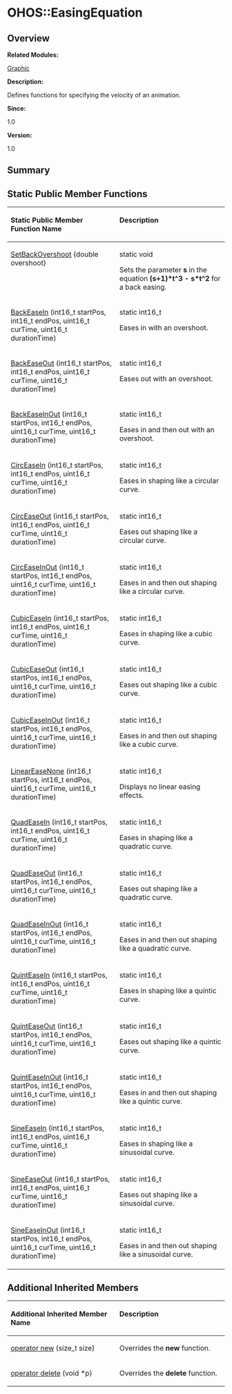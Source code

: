 # OHOS::EasingEquation<a name="ZH-CN_TOPIC_0000001055039534"></a>

## **Overview**<a name="section97557664093533"></a>

**Related Modules:**

[Graphic](Graphic.md)

**Description:**

Defines functions for specifying the velocity of an animation. 

**Since:**

1.0

**Version:**

1.0

## **Summary**<a name="section885458724093533"></a>

## Static Public Member Functions<a name="pub-static-methods"></a>

<a name="table1105853379093533"></a>
<table><thead align="left"><tr id="row991524357093533"><th class="cellrowborder" valign="top" width="50%" id="mcps1.1.3.1.1"><p id="p2008444026093533"><a name="p2008444026093533"></a><a name="p2008444026093533"></a>Static Public Member Function Name</p>
</th>
<th class="cellrowborder" valign="top" width="50%" id="mcps1.1.3.1.2"><p id="p2011007768093533"><a name="p2011007768093533"></a><a name="p2011007768093533"></a>Description</p>
</th>
</tr>
</thead>
<tbody><tr id="row204898760093533"><td class="cellrowborder" valign="top" width="50%" headers="mcps1.1.3.1.1 "><p id="p1129395481093533"><a name="p1129395481093533"></a><a name="p1129395481093533"></a><a href="Graphic.md#gab7cf0e64a0d363d8b448262d719ac97a">SetBackOvershoot</a> (double overshoot)</p>
</td>
<td class="cellrowborder" valign="top" width="50%" headers="mcps1.1.3.1.2 "><p id="p444352841093533"><a name="p444352841093533"></a><a name="p444352841093533"></a>static void&nbsp;</p>
<p id="p620162213093533"><a name="p620162213093533"></a><a name="p620162213093533"></a>Sets the parameter <strong id="b1175140337093533"><a name="b1175140337093533"></a><a name="b1175140337093533"></a>s</strong> in the equation <strong id="b2133126385093533"><a name="b2133126385093533"></a><a name="b2133126385093533"></a>(s+1)*t^3 - s*t^2</strong> for a back easing. </p>
</td>
</tr>
<tr id="row1902060137093533"><td class="cellrowborder" valign="top" width="50%" headers="mcps1.1.3.1.1 "><p id="p907441044093533"><a name="p907441044093533"></a><a name="p907441044093533"></a><a href="Graphic.md#ga4598524b16a33de497fa9321d887d3b1">BackEaseIn</a> (int16_t startPos, int16_t endPos, uint16_t curTime, uint16_t durationTime)</p>
</td>
<td class="cellrowborder" valign="top" width="50%" headers="mcps1.1.3.1.2 "><p id="p1743250192093533"><a name="p1743250192093533"></a><a name="p1743250192093533"></a>static int16_t&nbsp;</p>
<p id="p2008280688093533"><a name="p2008280688093533"></a><a name="p2008280688093533"></a>Eases in with an overshoot. </p>
</td>
</tr>
<tr id="row504697082093533"><td class="cellrowborder" valign="top" width="50%" headers="mcps1.1.3.1.1 "><p id="p549717496093533"><a name="p549717496093533"></a><a name="p549717496093533"></a><a href="Graphic.md#ga7399f01f7abc33413bf25aa17a99c2f2">BackEaseOut</a> (int16_t startPos, int16_t endPos, uint16_t curTime, uint16_t durationTime)</p>
</td>
<td class="cellrowborder" valign="top" width="50%" headers="mcps1.1.3.1.2 "><p id="p741740474093533"><a name="p741740474093533"></a><a name="p741740474093533"></a>static int16_t&nbsp;</p>
<p id="p833695393093533"><a name="p833695393093533"></a><a name="p833695393093533"></a>Eases out with an overshoot. </p>
</td>
</tr>
<tr id="row942741922093533"><td class="cellrowborder" valign="top" width="50%" headers="mcps1.1.3.1.1 "><p id="p534371203093533"><a name="p534371203093533"></a><a name="p534371203093533"></a><a href="Graphic.md#gac7c2a9a1dfce384438a3bd9d6c0c2525">BackEaseInOut</a> (int16_t startPos, int16_t endPos, uint16_t curTime, uint16_t durationTime)</p>
</td>
<td class="cellrowborder" valign="top" width="50%" headers="mcps1.1.3.1.2 "><p id="p1112901168093533"><a name="p1112901168093533"></a><a name="p1112901168093533"></a>static int16_t&nbsp;</p>
<p id="p1799190930093533"><a name="p1799190930093533"></a><a name="p1799190930093533"></a>Eases in and then out with an overshoot. </p>
</td>
</tr>
<tr id="row774523206093533"><td class="cellrowborder" valign="top" width="50%" headers="mcps1.1.3.1.1 "><p id="p467081677093533"><a name="p467081677093533"></a><a name="p467081677093533"></a><a href="Graphic.md#ga446c958f14b3d6de24e2c1bab171bba2">CircEaseIn</a> (int16_t startPos, int16_t endPos, uint16_t curTime, uint16_t durationTime)</p>
</td>
<td class="cellrowborder" valign="top" width="50%" headers="mcps1.1.3.1.2 "><p id="p496789381093533"><a name="p496789381093533"></a><a name="p496789381093533"></a>static int16_t&nbsp;</p>
<p id="p1874975606093533"><a name="p1874975606093533"></a><a name="p1874975606093533"></a>Eases in shaping like a circular curve. </p>
</td>
</tr>
<tr id="row1021254518093533"><td class="cellrowborder" valign="top" width="50%" headers="mcps1.1.3.1.1 "><p id="p1982570402093533"><a name="p1982570402093533"></a><a name="p1982570402093533"></a><a href="Graphic.md#gaab8fad8664d648df7e5e224b68ee54ad">CircEaseOut</a> (int16_t startPos, int16_t endPos, uint16_t curTime, uint16_t durationTime)</p>
</td>
<td class="cellrowborder" valign="top" width="50%" headers="mcps1.1.3.1.2 "><p id="p2046459365093533"><a name="p2046459365093533"></a><a name="p2046459365093533"></a>static int16_t&nbsp;</p>
<p id="p2048142985093533"><a name="p2048142985093533"></a><a name="p2048142985093533"></a>Eases out shaping like a circular curve. </p>
</td>
</tr>
<tr id="row1727523982093533"><td class="cellrowborder" valign="top" width="50%" headers="mcps1.1.3.1.1 "><p id="p1755638171093533"><a name="p1755638171093533"></a><a name="p1755638171093533"></a><a href="Graphic.md#ga68c392dad14e1bef192b085aeec6ca9b">CircEaseInOut</a> (int16_t startPos, int16_t endPos, uint16_t curTime, uint16_t durationTime)</p>
</td>
<td class="cellrowborder" valign="top" width="50%" headers="mcps1.1.3.1.2 "><p id="p448185095093533"><a name="p448185095093533"></a><a name="p448185095093533"></a>static int16_t&nbsp;</p>
<p id="p171176698093533"><a name="p171176698093533"></a><a name="p171176698093533"></a>Eases in and then out shaping like a circular curve. </p>
</td>
</tr>
<tr id="row1871257105093533"><td class="cellrowborder" valign="top" width="50%" headers="mcps1.1.3.1.1 "><p id="p1784747575093533"><a name="p1784747575093533"></a><a name="p1784747575093533"></a><a href="Graphic.md#ga5c91a83cc424fb7e4e1f40cae6b3be66">CubicEaseIn</a> (int16_t startPos, int16_t endPos, uint16_t curTime, uint16_t durationTime)</p>
</td>
<td class="cellrowborder" valign="top" width="50%" headers="mcps1.1.3.1.2 "><p id="p1204757406093533"><a name="p1204757406093533"></a><a name="p1204757406093533"></a>static int16_t&nbsp;</p>
<p id="p609416028093533"><a name="p609416028093533"></a><a name="p609416028093533"></a>Eases in shaping like a cubic curve. </p>
</td>
</tr>
<tr id="row1386508581093533"><td class="cellrowborder" valign="top" width="50%" headers="mcps1.1.3.1.1 "><p id="p1981189917093533"><a name="p1981189917093533"></a><a name="p1981189917093533"></a><a href="Graphic.md#ga529a948d9f6711a5f2726af5f10d7a48">CubicEaseOut</a> (int16_t startPos, int16_t endPos, uint16_t curTime, uint16_t durationTime)</p>
</td>
<td class="cellrowborder" valign="top" width="50%" headers="mcps1.1.3.1.2 "><p id="p1646317608093533"><a name="p1646317608093533"></a><a name="p1646317608093533"></a>static int16_t&nbsp;</p>
<p id="p1683034723093533"><a name="p1683034723093533"></a><a name="p1683034723093533"></a>Eases out shaping like a cubic curve. </p>
</td>
</tr>
<tr id="row435766193093533"><td class="cellrowborder" valign="top" width="50%" headers="mcps1.1.3.1.1 "><p id="p530102783093533"><a name="p530102783093533"></a><a name="p530102783093533"></a><a href="Graphic.md#gad99ea4ed828f274f111f492eea123cb4">CubicEaseInOut</a> (int16_t startPos, int16_t endPos, uint16_t curTime, uint16_t durationTime)</p>
</td>
<td class="cellrowborder" valign="top" width="50%" headers="mcps1.1.3.1.2 "><p id="p1991775330093533"><a name="p1991775330093533"></a><a name="p1991775330093533"></a>static int16_t&nbsp;</p>
<p id="p2069513610093533"><a name="p2069513610093533"></a><a name="p2069513610093533"></a>Eases in and then out shaping like a cubic curve. </p>
</td>
</tr>
<tr id="row645313754093533"><td class="cellrowborder" valign="top" width="50%" headers="mcps1.1.3.1.1 "><p id="p829946937093533"><a name="p829946937093533"></a><a name="p829946937093533"></a><a href="Graphic.md#ga8af9a1f527ffaa5006cf0ee867f7d7d0">LinearEaseNone</a> (int16_t startPos, int16_t endPos, uint16_t curTime, uint16_t durationTime)</p>
</td>
<td class="cellrowborder" valign="top" width="50%" headers="mcps1.1.3.1.2 "><p id="p582746442093533"><a name="p582746442093533"></a><a name="p582746442093533"></a>static int16_t&nbsp;</p>
<p id="p1952031933093533"><a name="p1952031933093533"></a><a name="p1952031933093533"></a>Displays no linear easing effects. </p>
</td>
</tr>
<tr id="row989246393093533"><td class="cellrowborder" valign="top" width="50%" headers="mcps1.1.3.1.1 "><p id="p570709307093533"><a name="p570709307093533"></a><a name="p570709307093533"></a><a href="Graphic.md#ga72a9b93086c8466767942863a7d5cb78">QuadEaseIn</a> (int16_t startPos, int16_t endPos, uint16_t curTime, uint16_t durationTime)</p>
</td>
<td class="cellrowborder" valign="top" width="50%" headers="mcps1.1.3.1.2 "><p id="p298303116093533"><a name="p298303116093533"></a><a name="p298303116093533"></a>static int16_t&nbsp;</p>
<p id="p558262387093533"><a name="p558262387093533"></a><a name="p558262387093533"></a>Eases in shaping like a quadratic curve. </p>
</td>
</tr>
<tr id="row1032865340093533"><td class="cellrowborder" valign="top" width="50%" headers="mcps1.1.3.1.1 "><p id="p412189524093533"><a name="p412189524093533"></a><a name="p412189524093533"></a><a href="Graphic.md#ga0c9cd2781e17f7077b4c9d5847eb90c8">QuadEaseOut</a> (int16_t startPos, int16_t endPos, uint16_t curTime, uint16_t durationTime)</p>
</td>
<td class="cellrowborder" valign="top" width="50%" headers="mcps1.1.3.1.2 "><p id="p1452577025093533"><a name="p1452577025093533"></a><a name="p1452577025093533"></a>static int16_t&nbsp;</p>
<p id="p1892708567093533"><a name="p1892708567093533"></a><a name="p1892708567093533"></a>Eases out shaping like a quadratic curve. </p>
</td>
</tr>
<tr id="row847933444093533"><td class="cellrowborder" valign="top" width="50%" headers="mcps1.1.3.1.1 "><p id="p1930100882093533"><a name="p1930100882093533"></a><a name="p1930100882093533"></a><a href="Graphic.md#ga8f62ddc3f1b2b33904845601108d6f64">QuadEaseInOut</a> (int16_t startPos, int16_t endPos, uint16_t curTime, uint16_t durationTime)</p>
</td>
<td class="cellrowborder" valign="top" width="50%" headers="mcps1.1.3.1.2 "><p id="p420090946093533"><a name="p420090946093533"></a><a name="p420090946093533"></a>static int16_t&nbsp;</p>
<p id="p435408388093533"><a name="p435408388093533"></a><a name="p435408388093533"></a>Eases in and then out shaping like a quadratic curve. </p>
</td>
</tr>
<tr id="row1461737789093533"><td class="cellrowborder" valign="top" width="50%" headers="mcps1.1.3.1.1 "><p id="p1494433378093533"><a name="p1494433378093533"></a><a name="p1494433378093533"></a><a href="Graphic.md#ga9ddf5221cdde5f6a37096300847a50ac">QuintEaseIn</a> (int16_t startPos, int16_t endPos, uint16_t curTime, uint16_t durationTime)</p>
</td>
<td class="cellrowborder" valign="top" width="50%" headers="mcps1.1.3.1.2 "><p id="p1152170870093533"><a name="p1152170870093533"></a><a name="p1152170870093533"></a>static int16_t&nbsp;</p>
<p id="p713319109093533"><a name="p713319109093533"></a><a name="p713319109093533"></a>Eases in shaping like a quintic curve. </p>
</td>
</tr>
<tr id="row1776786608093533"><td class="cellrowborder" valign="top" width="50%" headers="mcps1.1.3.1.1 "><p id="p238399955093533"><a name="p238399955093533"></a><a name="p238399955093533"></a><a href="Graphic.md#gaa61e26b2bff3f69edced36d0c0d17a45">QuintEaseOut</a> (int16_t startPos, int16_t endPos, uint16_t curTime, uint16_t durationTime)</p>
</td>
<td class="cellrowborder" valign="top" width="50%" headers="mcps1.1.3.1.2 "><p id="p1829590545093533"><a name="p1829590545093533"></a><a name="p1829590545093533"></a>static int16_t&nbsp;</p>
<p id="p601659680093533"><a name="p601659680093533"></a><a name="p601659680093533"></a>Eases out shaping like a quintic curve. </p>
</td>
</tr>
<tr id="row1189723147093533"><td class="cellrowborder" valign="top" width="50%" headers="mcps1.1.3.1.1 "><p id="p980334108093533"><a name="p980334108093533"></a><a name="p980334108093533"></a><a href="Graphic.md#ga8bea02f98d26a97072f32369370a421b">QuintEaseInOut</a> (int16_t startPos, int16_t endPos, uint16_t curTime, uint16_t durationTime)</p>
</td>
<td class="cellrowborder" valign="top" width="50%" headers="mcps1.1.3.1.2 "><p id="p927303082093533"><a name="p927303082093533"></a><a name="p927303082093533"></a>static int16_t&nbsp;</p>
<p id="p1794618440093533"><a name="p1794618440093533"></a><a name="p1794618440093533"></a>Eases in and then out shaping like a quintic curve. </p>
</td>
</tr>
<tr id="row2034493118093533"><td class="cellrowborder" valign="top" width="50%" headers="mcps1.1.3.1.1 "><p id="p485100019093533"><a name="p485100019093533"></a><a name="p485100019093533"></a><a href="Graphic.md#ga89ee91a569b73c6ebb29ae4dfd2777f9">SineEaseIn</a> (int16_t startPos, int16_t endPos, uint16_t curTime, uint16_t durationTime)</p>
</td>
<td class="cellrowborder" valign="top" width="50%" headers="mcps1.1.3.1.2 "><p id="p395411423093533"><a name="p395411423093533"></a><a name="p395411423093533"></a>static int16_t&nbsp;</p>
<p id="p1737802756093533"><a name="p1737802756093533"></a><a name="p1737802756093533"></a>Eases in shaping like a sinusoidal curve. </p>
</td>
</tr>
<tr id="row607443015093533"><td class="cellrowborder" valign="top" width="50%" headers="mcps1.1.3.1.1 "><p id="p1030121554093533"><a name="p1030121554093533"></a><a name="p1030121554093533"></a><a href="Graphic.md#ga34018757e69d7920557030f33393048d">SineEaseOut</a> (int16_t startPos, int16_t endPos, uint16_t curTime, uint16_t durationTime)</p>
</td>
<td class="cellrowborder" valign="top" width="50%" headers="mcps1.1.3.1.2 "><p id="p764805566093533"><a name="p764805566093533"></a><a name="p764805566093533"></a>static int16_t&nbsp;</p>
<p id="p806772214093533"><a name="p806772214093533"></a><a name="p806772214093533"></a>Eases out shaping like a sinusoidal curve. </p>
</td>
</tr>
<tr id="row849106029093533"><td class="cellrowborder" valign="top" width="50%" headers="mcps1.1.3.1.1 "><p id="p1936727108093533"><a name="p1936727108093533"></a><a name="p1936727108093533"></a><a href="Graphic.md#ga2c3b14232a67095b0b941bae3a7b2e54">SineEaseInOut</a> (int16_t startPos, int16_t endPos, uint16_t curTime, uint16_t durationTime)</p>
</td>
<td class="cellrowborder" valign="top" width="50%" headers="mcps1.1.3.1.2 "><p id="p1575999461093533"><a name="p1575999461093533"></a><a name="p1575999461093533"></a>static int16_t&nbsp;</p>
<p id="p2129678497093533"><a name="p2129678497093533"></a><a name="p2129678497093533"></a>Eases in and then out shaping like a sinusoidal curve. </p>
</td>
</tr>
</tbody>
</table>

## Additional Inherited Members<a name="inherited"></a>

<a name="table1772559697093533"></a>
<table><thead align="left"><tr id="row1276867051093533"><th class="cellrowborder" valign="top" width="50%" id="mcps1.1.3.1.1"><p id="p1062985684093533"><a name="p1062985684093533"></a><a name="p1062985684093533"></a>Additional Inherited Member Name</p>
</th>
<th class="cellrowborder" valign="top" width="50%" id="mcps1.1.3.1.2"><p id="p1899048598093533"><a name="p1899048598093533"></a><a name="p1899048598093533"></a>Description</p>
</th>
</tr>
</thead>
<tbody><tr id="row446105983093533"><td class="cellrowborder" valign="top" width="50%" headers="mcps1.1.3.1.1 "><p id="p1563445849093533"><a name="p1563445849093533"></a><a name="p1563445849093533"></a><a href="Graphic.md#ga4854963aa969ee20a6cd174a70f5cd23">operator new</a> (size_t size)</p>
</td>
<td class="cellrowborder" valign="top" width="50%" headers="mcps1.1.3.1.2 "><p id="p1052944979093533"><a name="p1052944979093533"></a><a name="p1052944979093533"></a>Overrides the <strong id="b815453812093533"><a name="b815453812093533"></a><a name="b815453812093533"></a>new</strong> function. </p>
</td>
</tr>
<tr id="row1749025114093533"><td class="cellrowborder" valign="top" width="50%" headers="mcps1.1.3.1.1 "><p id="p670367464093533"><a name="p670367464093533"></a><a name="p670367464093533"></a><a href="Graphic.md#gadf1997a0f56ac2b220e7f0f8e8e0a6ef">operator delete</a> (void *p)</p>
</td>
<td class="cellrowborder" valign="top" width="50%" headers="mcps1.1.3.1.2 "><p id="p1837644458093533"><a name="p1837644458093533"></a><a name="p1837644458093533"></a>Overrides the <strong id="b322127151093533"><a name="b322127151093533"></a><a name="b322127151093533"></a>delete</strong> function. </p>
</td>
</tr>
</tbody>
</table>

